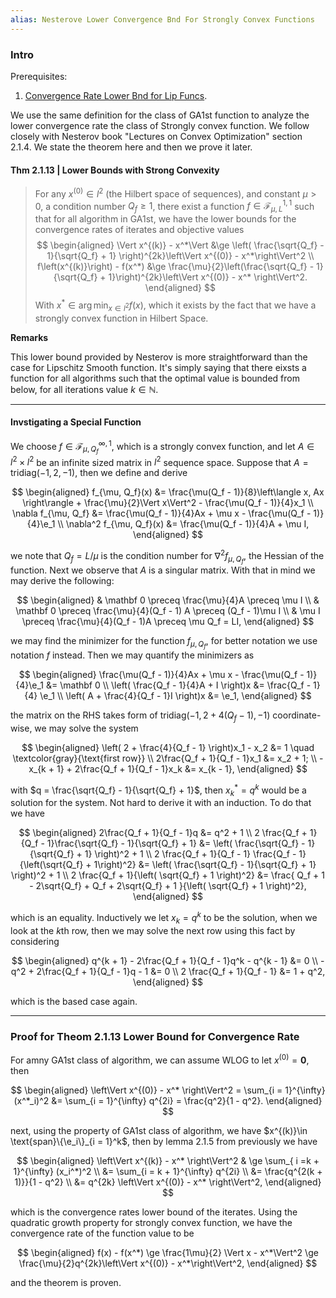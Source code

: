 ```yaml
---
alias: Nesterove Lower Convergence Bnd For Strongly Convex Functions
---
```

### **Intro**

Prerequisites: 
1. [Convergence Rate Lower Bnd for Lip Funcs](Convergence%20Rate%20Lower%20Bnd%20for%20Lip%20Funcs.md). 

We use the same definition for the class of GA1st function to analyze the lower convergence rate the class of Strongly convex function. We follow closely with Nesterov book "Lectures on Convex Optimization" section 2.1.4. We state the theorem here and then we prove it later. 

#### **Thm 2.1.13 | Lower Bounds with Strong Convexity**
> For any $x^{(0)}\in l^2$ (the Hilbert space of sequences), and constant $\mu > 0$, a condition number $Q_f \ge 1$, there exist a function $f \in \mathcal F_{\mu, L}^{1, 1}$ such that for all algorithm in GA1st, we have the lower bounds for the convergence rates of iterates and objective values
> $$
> \begin{aligned}
>    \Vert x^{(k)} - x^*\Vert 
>    &\ge \left(
>    \frac{\sqrt{Q_f} - 1}{\sqrt{Q_f} + 1}
>    \right)^{2k}\left\Vert x^{(0)} - x^*\right\Vert^2
>       \\
>    f\left(x^{(k)}\right) - f(x^*) 
>    &\ge 
>    \frac{\mu}{2}\left(\frac{\sqrt{Q_f} - 1}{\sqrt{Q_f} + 1}\right)^{2k}\left\Vert
>       x^{(0)} - x^* 
>    \right\Vert^2. 
> \end{aligned}
> $$
> With $x^*\in \arg\min_{x\in l^2} f(x)$, which it exists by the fact that we have a strongly convex function in Hilbert Space. 

**Remarks**

This lower bound provided by Nesterov is more straightforward than the case for Lipschitz Smooth function. It's simply saying that there eixsts a function for all algorithms such that the optimal value is bounded from below, for all iterations value $k \in \mathbb N$. 

---
#### **Invstigating a Special Function**

We choose $f \in \mathcal F^{\infty, 1}_{\mu, Q_f}$, which is a strongly convex function, and let $A\in l^2 \times l^2$ be an infinite sized matrix in $l^2$ sequence space. Suppose that $A = \text{tridiag}(-1, 2, -1)$, then we define and derive 

$$
\begin{aligned}
    f_{\mu, Q_f}(x) &= \frac{\mu(Q_f - 1)}{8}\left\langle x, Ax \right\rangle
    + 
    \frac{\mu}{2}\Vert x\Vert^2
    - 
    \frac{\mu(Q_f - 1)}{4}x_1
    \\
    \nabla f_{\mu, Q_f} &= 
    \frac{\mu(Q_f - 1)}{4}Ax + \mu x - \frac{\mu(Q_f - 1)}{4}\e_1
    \\
    \nabla^2 
    f_{\mu, Q_f}(x) &= 
    \frac{\mu(Q_f - 1)}{4}A + \mu I, 
\end{aligned}
$$

we note that $Q_f = L/\mu$ is the condition number for $\nabla^2 f_{\mu, Q_f}$, the Hessian of the function. Next we observe that $A$ is a singular matrix. With that in mind we may derive the following: 

$$
\begin{aligned}
    & \mathbf 0 \preceq \frac{\mu}{4}A \preceq \mu I
    \\
    & \mathbf 0 \preceq \frac{\mu}{4}(Q_f - 1) A \preceq (Q_f - 1)\mu I
    \\
    & \mu I \preceq  \frac{\mu}{4}(Q_f - 1)A \preceq \mu Q_f = LI, 
\end{aligned}
$$

we may find the minimizer for the function $f_{\mu, Q_f}$, for better notation we use notation $f$ instead. Then we may quantify the minimizers as 

$$
\begin{aligned}
    \frac{\mu(Q_f - 1)}{4}Ax + \mu x - \frac{\mu(Q_f - 1)}{4}\e_1 &= \mathbf 0
    \\
    \left(
        \frac{Q_f - 1}{4}A + I
    \right)x &= 
    \frac{Q_f - 1}{4} \e_1
    \\
    \left(
        A + \frac{4}{Q_f - 1}I
    \right)x &= \e_1, 
\end{aligned}
$$

the matrix on the RHS takes form of $\text{tridiag}(-1, 2 + 4(Q_f - 1), -1)$ coordinate-wise, we may solve the system 

$$
\begin{aligned}
    \left(
        2 + \frac{4}{Q_f - 1}
    \right)x_1 - x_2 &= 1 \quad \textcolor{gray}{\text{first row}}
    \\
    2\frac{Q_f + 1}{Q_f - 1}x_1 &= 
    x_2 + 1; 
    \\
    -x_{k + 1} + 2\frac{Q_f + 1}{Q_f - 1}x_k &= x_{k - 1}, 
\end{aligned}
$$

with $q = \frac{\sqrt{Q_f} - 1}{\sqrt{Q_f} + 1}$, then $x_k^* = q^k$ would be a solution for the system. Not hard to derive it with an induction. To do that we have 

$$
\begin{aligned}
    2\frac{Q_f + 1}{Q_f - 1}q 
    &= q^2 + 1
    \\
    2 \frac{Q_f + 1}{Q_f - 1}\frac{\sqrt{Q_f} - 1}{\sqrt{Q_f} + 1}
    &= 
    \left(
        \frac{\sqrt{Q_f} - 1}{\sqrt{Q_f} + 1}
    \right)^2 + 1
    \\
    2 \frac{Q_f + 1}{Q_f - 1}
    \frac{Q_f - 1}{\left(\sqrt{Q_f} + 1\right)^2}
    &= 
    \left(
        \frac{\sqrt{Q_f} - 1}{\sqrt{Q_f} + 1}
    \right)^2 + 1
    \\
    2 \frac{Q_f + 1}{\left(
        \sqrt{Q_f} + 1
    \right)^2} &= \frac{
        Q_f + 1 - 2\sqrt{Q_f} + Q_f + 2\sqrt{Q_f} + 1
    }{\left(
        \sqrt{Q_f} + 1
    \right)^2}, 
\end{aligned}
$$

which is an equality. Inductively we let $x_k = q^k$ to be the solution, when we look at the $k$th row, then we may solve the next row using this fact by considering 

$$
\begin{aligned}
    q^{k + 1} - 2\frac{Q_f + 1}{Q_f - 1}q^k - q^{k - 1} &= 0
    \\
    - q^2 + 2\frac{Q_f + 1}{Q_f - 1}q - 1 &= 0
    \\
    2 \frac{Q_f + 1}{Q_f - 1} &= 1 + q^2, 
\end{aligned}
$$

which is the based case again. 


---
### **Proof for Theom 2.1.13 Lower Bound for Convergence Rate**

For amny GA1st class of algorithm, we can assume WLOG to let $x^{(0)} = \mathbf 0$, then 

$$
\begin{aligned}
    \left\Vert
         x^{(0)} - x^*
    \right\Vert^2 = 
    \sum_{i = 1}^{\infty} (x^*_i)^2 &= \sum_{i = 1}^{\infty} q^{2i} = \frac{q^2}{1 - q^2}. 
\end{aligned}
$$

next, using the property of GA1st class of algorithm, we have $x^{(k)}\in \text{span}\{\e_i\}_{i = 1}^k$, then by lemma 2.1.5 from previously we have 

$$
\begin{aligned}
    \left\Vert
        x^{(k)} - x^*
    \right\Vert^2 & \ge 
    \sum_{ i =k + 1}^{\infty} (x_i^*)^2
    \\
    &= \sum_{i = k + 1}^{\infty} q^{2i} 
    \\
    &= \frac{q^{2(k + 1)}}{1 - q^2}
    \\
    &= q^{2k} \left\Vert
        x^{(0)} - x^*
    \right\Vert^2,
\end{aligned}
$$

which is the convergence rates lower bound of the iterates. Using the quadratic growth property for strongly convex function, we have the convergence rate of the function value to be 

$$
\begin{aligned}
    f(x) - f(x^*) \ge \frac{1\mu}{2} \Vert x - x^*\Vert^2 \ge 
    \frac{\mu}{2}q^{2k}\left\Vert x^{(0)} - x^*\right\Vert^2, 
\end{aligned}
$$

and the theorem is proven. 
